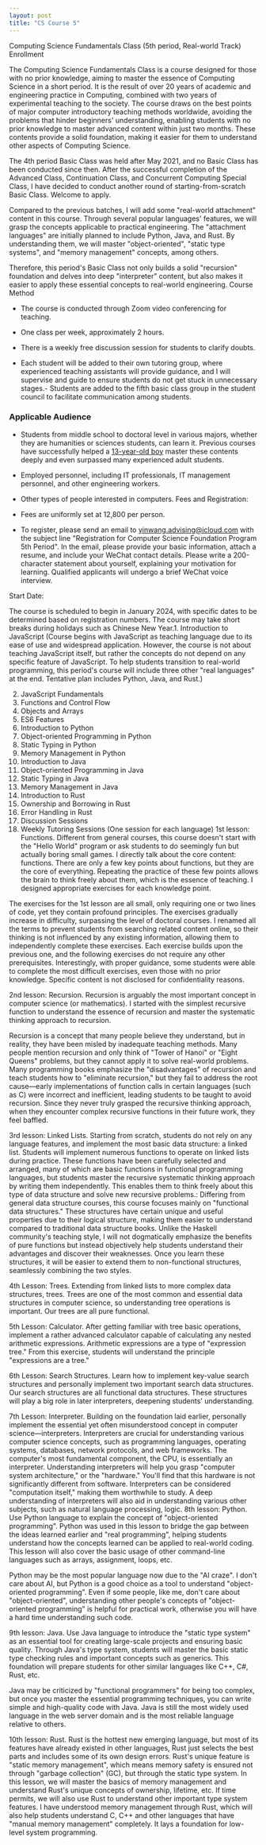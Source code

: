 ```yaml
---
layout: post
title: "CS Course 5"
---
```


Computing Science Fundamentals Class (5th period, Real-world Track) Enrollment

The Computing Science Fundamentals Class is a course designed for those with no prior knowledge, aiming to master the essence of Computing Science in a short period. It is the result of over 20 years of academic and engineering practice in Computing, combined with two years of experimental teaching to the society. The course draws on the best points of major computer introductory teaching methods worldwide, avoiding the problems that hinder beginners' understanding, enabling students with no prior knowledge to master advanced content within just two months. These contents provide a solid foundation, making it easier for them to understand other aspects of Computing Science.

The 4th period Basic Class was held after May 2021, and no Basic Class has been conducted since then. After the successful completion of the Advanced Class, Continuation Class, and Concurrent Computing Special Class, I have decided to conduct another round of starting-from-scratch Basic Class. Welcome to apply.

Compared to the previous batches, I will add some "real-world attachment" content in this course. Through several popular languages' features, we will grasp the concepts applicable to practical engineering. The "attachment languages" are initially planned to include Python, Java, and Rust. By understanding them, we will master "object-oriented", "static type systems", and "memory management" concepts, among others.

Therefore, this period's Basic Class not only builds a solid "recursion" foundation and delves into deep "interpreter" content, but also makes it easier to apply these essential concepts to real-world engineering. Course Method

- The course is conducted through Zoom video conferencing for teaching.

- One class per week, approximately 2 hours.

- There is a weekly free discussion session for students to clarify doubts.

- Each student will be added to their own tutoring group, where experienced teaching assistants will provide guidance, and I will supervise and guide to ensure students do not get stuck in unnecessary stages.- Students are added to the fifth basic class group in the student council to facilitate communication among students.

### Applicable Audience

- Students from middle school to doctoral level in various majors, whether they are humanities or sciences students, can learn it. Previous courses have successfully helped a [13-year-old boy](http://www.yinwang.org/blog-cn/2021/09/16/youth-cs-student) master these contents deeply and even surpassed many experienced adult students.

- Employed personnel, including IT professionals, IT management personnel, and other engineering workers.

- Other types of people interested in computers. Fees and Registration:

- Fees are uniformly set at 12,800 per person.

- To register, please send an email to yinwang.advising@icloud.com with the subject line "Registration for Computer Science Foundation Program 5th Period". In the email, please provide your basic information, attach a resume, and include your WeChat contact details. Please write a 200-character statement about yourself, explaining your motivation for learning. Qualified applicants will undergo a brief WeChat voice interview.

Start Date:

The course is scheduled to begin in January 2024, with specific dates to be determined based on registration numbers. The course may take short breaks during holidays such as Chinese New Year.1. Introduction to JavaScript (Course begins with JavaScript as teaching language due to its ease of use and widespread application. However, the course is not about teaching JavaScript itself, but rather the concepts do not depend on any specific feature of JavaScript. To help students transition to real-world programming, this period's course will include three other "real languages" at the end. Tentative plan includes Python, Java, and Rust.)

2. JavaScript Fundamentals
3. Functions and Control Flow
4. Objects and Arrays
5. ES6 Features
6. Introduction to Python
7. Object-oriented Programming in Python
8. Static Typing in Python
9. Memory Management in Python
10. Introduction to Java
11. Object-oriented Programming in Java
12. Static Typing in Java
13. Memory Management in Java
14. Introduction to Rust
15. Ownership and Borrowing in Rust
16. Error Handling in Rust
17. Discussion Sessions
18. Weekly Tutoring Sessions (One session for each language) 1st lesson: Functions. Different from general courses, this course doesn't start with the "Hello World" program or ask students to do seemingly fun but actually boring small games. I directly talk about the core content: functions. There are only a few key points about functions, but they are the core of everything. Repeating the practice of these few points allows the brain to think freely about them, which is the essence of teaching. I designed appropriate exercises for each knowledge point.

The exercises for the 1st lesson are all small, only requiring one or two lines of code, yet they contain profound principles. The exercises gradually increase in difficulty, surpassing the level of doctoral courses. I renamed all the terms to prevent students from searching related content online, so their thinking is not influenced by any existing information, allowing them to independently complete these exercises. Each exercise builds upon the previous one, and the following exercises do not require any other prerequisites. Interestingly, with proper guidance, some students were able to complete the most difficult exercises, even those with no prior knowledge. Specific content is not disclosed for confidentiality reasons.

2nd lesson: Recursion. Recursion is arguably the most important concept in computer science (or mathematics). I started with the simplest recursive function to understand the essence of recursion and master the systematic thinking approach to recursion.

Recursion is a concept that many people believe they understand, but in reality, they have been misled by inadequate teaching methods. Many people mention recursion and only think of "Tower of Hanoi" or "Eight Queens" problems, but they cannot apply it to solve real-world problems. Many programming books emphasize the "disadvantages" of recursion and teach students how to "eliminate recursion," but they fail to address the root cause—early implementations of function calls in certain languages (such as C) were incorrect and inefficient, leading students to be taught to avoid recursion. Since they never truly grasped the recursive thinking approach, when they encounter complex recursive functions in their future work, they feel baffled.

3rd lesson: Linked Lists. Starting from scratch, students do not rely on any language features, and implement the most basic data structure: a linked list. Students will implement numerous functions to operate on linked lists during practice. These functions have been carefully selected and arranged, many of which are basic functions in functional programming languages, but students master the recursive systematic thinking approach by writing them independently. This enables them to think freely about this type of data structure and solve new recursive problems.: Differing from general data structure courses, this course focuses mainly on "functional data structures." These structures have certain unique and useful properties due to their logical structure, making them easier to understand compared to traditional data structure books. Unlike the Haskell community's teaching style, I will not dogmatically emphasize the benefits of pure functions but instead objectively help students understand their advantages and discover their weaknesses. Once you learn these structures, it will be easier to extend them to non-functional structures, seamlessly combining the two styles.

4th Lesson: Trees. Extending from linked lists to more complex data structures, trees. Trees are one of the most common and essential data structures in computer science, so understanding tree operations is important. Our trees are all pure functional.

5th Lesson: Calculator. After getting familiar with tree basic operations, implement a rather advanced calculator capable of calculating any nested arithmetic expressions. Arithmetic expressions are a type of "expression tree." From this exercise, students will understand the principle "expressions are a tree."

6th Lesson: Search Structures. Learn how to implement key-value search structures and personally implement two important search data structures. Our search structures are all functional data structures. These structures will play a big role in later interpreters, deepening students' understanding.

7th Lesson: Interpreter. Building on the foundation laid earlier, personally implement the essential yet often misunderstood concept in computer science—interpreters. Interpreters are crucial for understanding various computer science concepts, such as programming languages, operating systems, databases, network protocols, and web frameworks. The computer's most fundamental component, the CPU, is essentially an interpreter. Understanding interpreters will help you grasp "computer system architecture," or the "hardware." You'll find that this hardware is not significantly different from software. Interpreters can be considered "computation itself," making them worthwhile to study. A deep understanding of interpreters will also aid in understanding various other subjects, such as natural language processing, logic. 8th lesson: Python. Use Python language to explain the concept of "object-oriented programming". Python was used in this lesson to bridge the gap between the ideas learned earlier and "real programming", helping students understand how the concepts learned can be applied to real-world coding. This lesson will also cover the basic usage of other command-line languages such as arrays, assignment, loops, etc.

Python may be the most popular language now due to the "AI craze". I don't care about AI, but Python is a good choice as a tool to understand "object-oriented programming". Even if some people, like me, don't care about "object-oriented", understanding other people's concepts of "object-oriented programming" is helpful for practical work, otherwise you will have a hard time understanding such code.

9th lesson: Java. Use Java language to introduce the "static type system" as an essential tool for creating large-scale projects and ensuring basic quality. Through Java's type system, students will master the basic static type checking rules and important concepts such as generics. This foundation will prepare students for other similar languages like C++, C#, Rust, etc.

Java may be criticized by "functional programmers" for being too complex, but once you master the essential programming techniques, you can write simple and high-quality code with Java. Java is still the most widely used language in the web server domain and is the most reliable language relative to others.

10th lesson: Rust. Rust is the hottest new emerging language, but most of its features have already existed in other languages, Rust just selects the best parts and includes some of its own design errors. Rust's unique feature is "static memory management", which means memory safety is ensured not through "garbage collection" (GC), but through the static type system. In this lesson, we will master the basics of memory management and understand Rust's unique concepts of ownership, lifetime, etc. If time permits, we will also use Rust to understand other important type system features. I have understood memory management through Rust, which will also help students understand C, C++ and other languages that have "manual memory management" completely. It lays a foundation for low-level system programming.